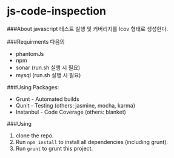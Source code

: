 js-code-inspection
====================

###About
javascript 테스트 실행 및 커버리지를 lcov 형태로 생성한다. 

###Requirments
다음의
* phantomJs
* npm
* sonar (run.sh 실행 시 필요)
* mysql (run.sh 실행 시 필요)

###Using 
Packages:
* Grunt		- Automated builds
* Qunit		- Testing (others: jasmine, mocha, karma)
* Instanbul - Code Coverage (others: blanket)

###Using
1. clone the repo.
1. Run `npm install` to install all dependencies (including grunt).
1. Run `grunt` to grunt this project.
